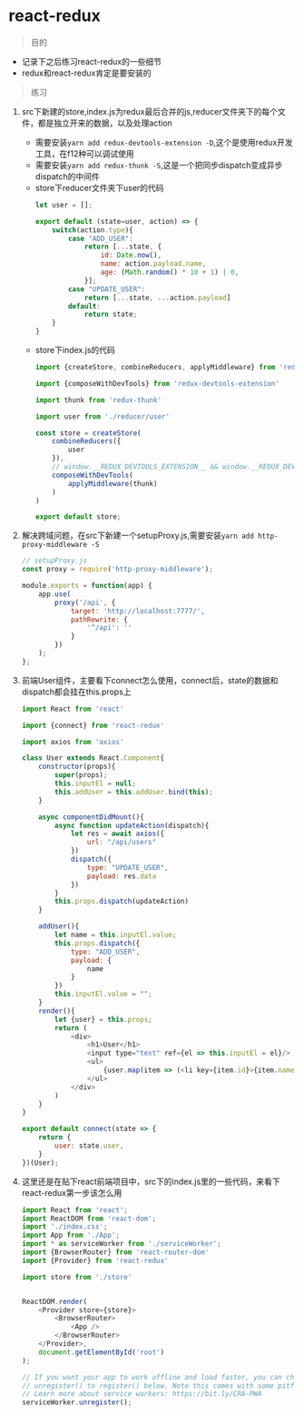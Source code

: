 # react-redux

> 目的

* 记录下之后练习react-redux的一些细节
* redux和react-redux肯定是要安装的

> 练习

1. src下新建的store,index.js为redux最后合并的js,reducer文件夹下的每个文件，都是独立开来的数据，以及处理action
    * 需要安装`yarn add redux-devtools-extension -D`,这个是使用redux开发工具，在f12种可以调试使用
    * 需要安装`yarn add redux-thunk -S`,这是一个把同步dispatch变成异步dispatch的中间件
    * store下reducer文件夹下user的代码
        ```js
        let user = [];

        export default (state=user, action) => {
            switch(action.type){
                case "ADD_USER":
                    return [...state, {
                        id: Date.now(),
                        name: action.payload.name,
                        age: (Math.random() * 10 + 1) | 0,
                    }];
                case "UPDATE_USER":
                    return [...state, ...action.payload]    
                default: 
                    return state;
            }
        }
        ```
    * store下index.js的代码
        ```js
        import {createStore, combineReducers, applyMiddleware} from 'redux'

        import {composeWithDevTools} from 'redux-devtools-extension'

        import thunk from 'redux-thunk'

        import user from './reducer/user'

        const store = createStore(
            combineReducers({
                user
            }),
            // window.__REDUX_DEVTOOLS_EXTENSION__ && window.__REDUX_DEVTOOLS_EXTENSION__()
            composeWithDevTools(
                applyMiddleware(thunk)
            )
        )

        export default store;        
        ```

2. 解决跨域问题，在src下新建一个setupProxy.js,需要安装`yarn add http-proxy-middleware -S`
    ```js
    // setupProxy.js
    const proxy = require('http-proxy-middleware');

    module.exports = function(app) {
        app.use(
            proxy('/api', {
                target: 'http://localhost:7777/',
                pathRewrite: {
                    '^/api': ''
                }
            })
        );
    };
    ```
3. 前端User组件，主要看下connect怎么使用，connect后，state的数据和dispatch都会挂在this.props上
    ```js
    import React from 'react'

    import {connect} from 'react-redux'

    import axios from 'axios'

    class User extends React.Component{
        constructor(props){
            super(props);
            this.inputEl = null;
            this.addUser = this.addUser.bind(this);
        }

        async componentDidMount(){
            async function updateAction(dispatch){
                let res = await axios({
                    url: "/api/users"
                })
                dispatch({
                    type: "UPDATE_USER",
                    payload: res.data
                })
            }
            this.props.dispatch(updateAction)
        }

        addUser(){
            let name = this.inputEl.value;
            this.props.dispatch({
                type: "ADD_USER",
                payload: {
                    name
                }
            })
            this.inputEl.value = "";
        }
        render(){
            let {user} = this.props;
            return (
                <div>
                    <h1>User</h1>
                    <input type="text" ref={el => this.inputEl = el}/> <button onClick={this.addUser}>add</button>
                    <ul>
                        {user.map(item => (<li key={item.id}>{item.name} - {item.age}</li>))}
                    </ul>
                </div>
            )
        }
    }

    export default connect(state => {
        return {
            user: state.user,
        }
    })(User);        
    ```    

4. 这里还是在贴下react前端项目中，src下的index.js里的一些代码，来看下react-redux第一步该怎么用
    ```js
    import React from 'react';
    import ReactDOM from 'react-dom';
    import './index.css';
    import App from './App';
    import * as serviceWorker from './serviceWorker';
    import {BrowserRouter} from 'react-router-dom'
    import {Provider} from 'react-redux'

    import store from './store'


    ReactDOM.render(
        <Provider store={store}>
            <BrowserRouter>
                <App />
            </BrowserRouter>
        </Provider>, 
        document.getElementById('root')
    );

    // If you want your app to work offline and load faster, you can change
    // unregister() to register() below. Note this comes with some pitfalls.
    // Learn more about service workers: https://bit.ly/CRA-PWA
    serviceWorker.unregister();
    ```        
